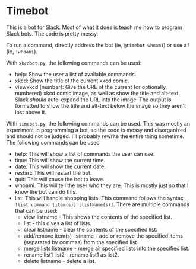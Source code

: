 # Timebot

This is a bot for Slack. Most of what it does is teach me how to program Slack bots. The code is pretty messy.

To run a command, directly address the bot (ie, `@timebot whoami`) or use a ! (ie, `!whoami`).



With `xkcdbot.py`, the following commands can be used:

- help: Show the user a list of available commands.
- xkcd: Show the title of the current xkcd comic.
- viewxkcd [number]: Give the URL of the current (or optionally, numbered) xkcd comic image, as well as show the title and alt-text. Slack _should_ auto-expand the URL into the image. The output is formatted to show the title and alt-text below the image so they aren't lost above it.




With `timebot.py`, the following commands can be used. This was mostly an experiment in programming a bot, so the code is messy and disorganized and should not be judged. I'll probably rewrite the entire thing sometime.
The following commands can be used
- help: This will show a list of commands the user can use.
- time: This will show the current time.
- date: This will show the current date.
- restart: This will restart the bot.
- quit: This will cause the bot to leave.
- whoami: This will tell the user who they are. This is mostly just so that I know the bot can do this.
- list: This will handle shopping lists. This command follows the syntax `!list command [item(s)] [listName(s)]`. There are multiple commands that can be used:
  - view listname - This shows the contents of the specified list.
  - list - this gives a list of lists.
  - clear listname - clear the contents of the specified list.
  - add/remove item(s) listname - add or remove the specified items (separated by commas) from the specified list.
  - merge lists listname - merge all specified lists into the specified list.
  - rename list1 list2 - rename list1 as list2.
  - delete listname - delete a list.

